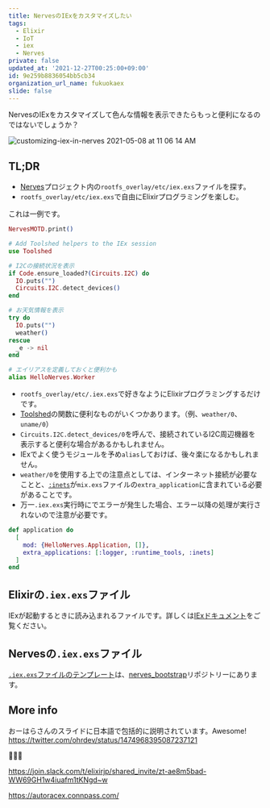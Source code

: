 ```yaml
---
title: NervesのIExをカスタマイズしたい
tags:
  - Elixir
  - IoT
  - iex
  - Nerves
private: false
updated_at: '2021-12-27T00:25:00+09:00'
id: 9e259b8836054bb5cb34
organization_url_name: fukuokaex
slide: false
---
```

NervesのIExをカスタマイズして色んな情報を表示できたらもっと便利になるのではないでしょうか？

![customizing-iex-in-nerves 2021-05-08 at 11 06 14 AM](https://user-images.githubusercontent.com/7563926/117544080-9e20ed00-afed-11eb-9e1c-033afa8ede3b.gif)


## TL;DR

- [Nerves](https://www.nerves-project.org/)プロジェクト内の`rootfs_overlay/etc/iex.exs`ファイルを探す。
- `rootfs_overlay/etc/iex.exs`で自由にElixirプログラミングを楽しむ。

これは一例です。

```elixir
NervesMOTD.print()

# Add Toolshed helpers to the IEx session
use Toolshed

# I2Cの接続状況を表示
if Code.ensure_loaded?(Circuits.I2C) do
  IO.puts("")
  Circuits.I2C.detect_devices()
end

# お天気情報を表示
try do
  IO.puts("")
  weather()
rescue
  _e -> nil
end

# エイリアスを定義しておくと便利かも
alias HelloNerves.Worker
```

- `rootfs_overlay/etc/.iex.exs`で好きなようにElixirプログラミングするだけです。
- [Toolshed](https://hexdocs.pm/toolshed/Toolshed.html)の関数に便利なものがいくつかあります。（例、`weather/0`、`uname/0`）
- `Circuits.I2C.detect_devices/0`を呼んで、接続されているI2C周辺機器を表示すると便利な場合があるかもしれません。
- IExでよく使うモジュールを予め`alias`しておけば、後々楽になるかもしれません。
- `weather/0`を使用する上での注意点としては、インターネット接続が必要なことと、[`:inets`](http://erlang.org/doc/man/inets.html)が`mix.exs`ファイルの`extra_application`に含まれている必要があることです。
- 万一`.iex.exs`実行時にでエラーが発生した場合、エラー以降の処理が実行されないので注意が必要です。

```elixir:lib/hello_nerves/application.ex
def application do
  [
    mod: {HelloNerves.Application, []},
    extra_applications: [:logger, :runtime_tools, :inets]
  ]
end
```

## Elixirの`.iex.exs`ファイル

IExが起動するときに読み込まれるファイルです。詳しくは[IExドキュメント](https://hexdocs.pm/iex/IEx.html#module-the-iex-exs-file)をご覧ください。

## Nervesの`.iex.exs`ファイル

[`.iex.exs`ファイルのテンプレート](https://github.com/nerves-project/nerves_bootstrap/blob/main/templates/new/rootfs_overlay/etc/iex.exs)は、[nerves_bootstrap](https://hexdocs.pm/nerves_bootstrap)リポジトリーにあります。

## More info

おーはらさんのスライドに日本語で包括的に説明されています。Awesome!
https://twitter.com/ohrdev/status/1474968395087237121

:tada::tada::tada:

https://join.slack.com/t/elixirjp/shared_invite/zt-ae8m5bad-WW69GH1w4iuafm1tKNgd~w

https://autoracex.connpass.com/
